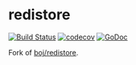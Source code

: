 # redistore

[![Build Status](https://travis-ci.com/skamenetskiy/redistore.svg)](https://travis-ci.org/skamenetskiy/redistore)
[![codecov](https://codecov.io/gh/skamenetskiy/redistore/branch/master/graph/badge.svg)](https://codecov.io/gh/skamenetskiy/redistore)
[![GoDoc](https://godoc.org/github.com/skamenetskiy/redistore?status.svg)](https://godoc.org/github.com/skamenetskiy/redistore)

Fork of [boj/redistore](https://github.com/boj/redistore).
